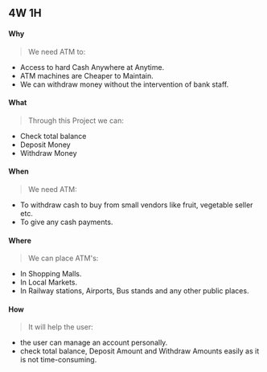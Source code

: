 ## 4W 1H
#### Why 
> We need ATM to:
-  Access to hard Cash Anywhere at Anytime.
-  ATM machines are Cheaper to Maintain.
-  We can withdraw money without the intervention of bank staff.

#### What
>Through this Project we can:
- Check total balance
- Deposit Money
- Withdraw Money
#### When
> We need ATM:
-   To withdraw cash to buy from small vendors like fruit, vegetable seller etc.
-   To give any cash payments.
#### Where
> We can place ATM's:
- In Shopping Malls.
- In Local Markets.
-  In Railway stations, Airports, Bus stands and any other public places.
#### How
> It will help the user:
-  the user can manage an account personally.
-   check total balance, Deposit Amount and Withdraw Amounts easily as it is not time-consuming.
